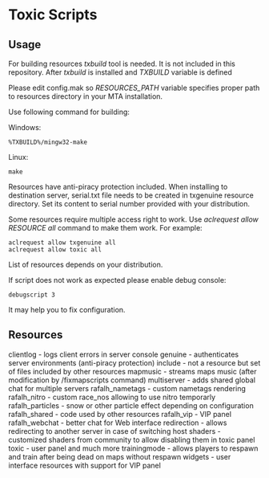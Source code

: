 Toxic Scripts
=============

Usage
-----
For building resources *txbuild* tool is needed. It is not included in this repository.
After *txbuild* is installed and *TXBUILD* variable is defined 

Please edit config.mak so *RESOURCES_PATH* variable specifies proper path to resources directory in your MTA installation.

Use following command for building:

Windows:

    %TXBUILD%/mingw32-make

Linux:

    make

Resources have anti-piracy protection included. When installing to destination server, serial.txt file needs to be created in txgenuine resource directory. Set its content to serial number provided with your distribution.

Some resources require multiple access right to work. Use *aclrequest allow RESOURCE all* command to make them work. For example:

    aclrequest allow txgenuine all
    aclrequest allow toxic all

List of resources depends on your distribution.

If script does not work as expected please enable debug console:

    debugscript 3

It may help you to fix configuration.

Resources
---------
clientlog - logs client errors in server console
genuine - authenticates server environments (anti-piracy protection)
include - not a resource but set of files included by other resources
mapmusic - streams maps music (after modification by /fixmapscripts command)
multiserver - adds shared global chat for multiple servers
rafalh_nametags - custom nametags rendering
rafalh_nitro - custom race_nos allowing to use nitro temporarly
rafalh_particles - snow or other particle effect depending on configuration
rafalh_shared - code used by other resources
rafalh_vip - VIP panel
rafalh_webchat - better chat for Web interface
redirection - allows redirecting to another server in case of switching host
shaders - customized shaders from community to allow disabling them in toxic panel
toxic - user panel and much more
trainingmode - allows players to respawn and train after being dead on maps without respawn
widgets - user interface resources with support for VIP panel
